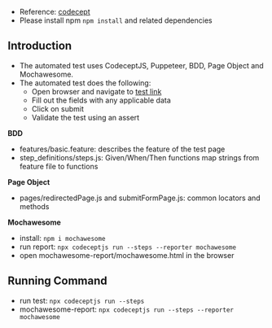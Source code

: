 - Reference: [codecept](https://codecept.io/quickstart/) 
- Please install npm `npm install` and related dependencies

## Introduction
- The automated test uses CodeceptJS, Puppeteer, BDD, Page Object and Mochawesome.
- The automated test does the following:
  - Open browser and navigate to [test link](https://bluescapeqainterview.wordpress.com/contact/)
  - Fill out the fields with any applicable data 
  - Click on submit 
  - Validate the test using an assert 

**BDD** 
- features/basic.feature: describes the feature of the test page
- step_definitions/steps.js: Given/When/Then functions map strings from feature file to functions

**Page Object**
- pages/redirectedPage.js and submitFormPage.js: common locators and methods


**Mochawesome**
- install: `npm i mochawesome`
- run report: `npx codeceptjs run --steps --reporter mochawesome`
- open mochawesome-report/mochawesome.html in the browser


## Running Command
- run test: `npx codeceptjs run --steps`
- mochawesome-report: `npx codeceptjs run --steps --reporter mochawesome`

